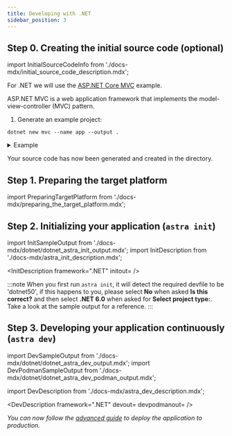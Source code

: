 ```yaml
---
title: Developing with .NET
sidebar_position: 3
---
```


## Step 0. Creating the initial source code (optional)

import InitialSourceCodeInfo from './docs-mdx/initial_source_code_description.mdx';

<InitialSourceCodeInfo/>

For .NET we will use the [ASP.NET Core MVC](https://docs.microsoft.com/en-us/aspnet/core/tutorials/first-mvc-app/start-mvc?view=aspnetcore-6.0&tabs=visual-studio-code) example. 

ASP.NET MVC is a web application framework that implements the model-view-controller (MVC) pattern.

1. Generate an example project:

```console
dotnet new mvc --name app --output .
```
<details>
<summary>Example</summary>

```shell
$ dotnet new mvc --name app --output .
Welcome to .NET 6.0!
---------------------
SDK Version: 6.0.104

...

The template "ASP.NET Core Web App (Model-View-Controller)" was created successfully.
This template contains technologies from parties other than Microsoft, see https://aka.ms/aspnetcore/6.0-third-party-notices for details.

Processing post-creation actions...
Running 'dotnet restore' on /home/user/quickstart-demo/app.csproj...
  Determining projects to restore...
  Restored /home/user/quickstart-demo/app.csproj (in 96 ms).
Restore succeeded.

```
</details>

Your source code has now been generated and created in the directory.


## Step 1. Preparing the target platform

import PreparingTargetPlatform from './docs-mdx/preparing_the_target_platform.mdx';

<PreparingTargetPlatform/>

## Step 2. Initializing your application (`astra init`)

import InitSampleOutput from './docs-mdx/dotnet/dotnet_astra_init_output.mdx';
import InitDescription from './docs-mdx/astra_init_description.mdx';

<InitDescription framework=".NET" initout=<InitSampleOutput/> />

:::note
When you first run `astra init`, it will detect the required devfile to be 'dotnet50', if this happens to you, please select <b>No</b> when asked <b>Is this correct?</b> and then select <b>.NET 6.0</b> when asked for <b>Select project type:</b>. Take a look at the sample output for a reference.
:::

## Step 3. Developing your application continuously (`astra dev`)

import DevSampleOutput from './docs-mdx/dotnet/dotnet_astra_dev_output.mdx';
import DevPodmanSampleOutput from './docs-mdx/dotnet/dotnet_astra_dev_podman_output.mdx';

import DevDescription from './docs-mdx/astra_dev_description.mdx';

<DevDescription framework=".NET" devout=<DevSampleOutput/> devpodmanout=<DevPodmanSampleOutput/> />


_You can now follow the [advanced guide](../advanced/deploy/dotnet.md) to deploy the application to production._
